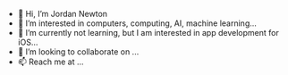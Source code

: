 - 👋 Hi, I’m Jordan Newton
- 👀 I’m interested in computers, computing, AI, machine learning...
- 🌱 I’m currently not learning, but I am interested in app development for iOS...
- 💞️ I’m looking to collaborate on ...
- 📫 Reach me at ...

<!---
jordannewton1579/jordannewton1579 is a ✨ special ✨ repository because its `README.md` (this file) appears on your GitHub profile.
You can click the Preview link to take a look at your changes.
--->
